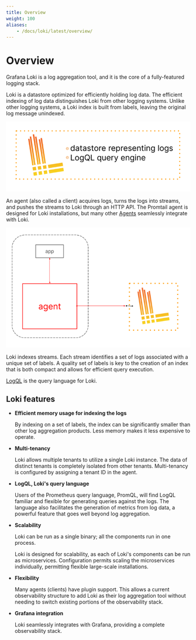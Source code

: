 ```yaml
---
title: Overview
weight: 100
aliases:
    - /docs/loki/latest/overview/
---
```

# Overview

Grafana Loki is a log aggregation tool,
and it is the core of a fully-featured logging stack.

Loki is a datastore optimized for efficiently holding log data.
The efficient indexing of log data
distinguishes Loki from other logging systems.
Unlike other logging systems, a Loki index is built from labels,
leaving the original log message unindexed.

![Loki overview](loki-overview-1.png)

An agent (also called a client) acquires logs,
turns the logs into streams,
and pushes the streams to Loki through an HTTP API.
The Promtail agent is designed for Loki installations,
but many other [Agents](../../clients/) seamlessly integrate with Loki.

![Loki agent interaction](loki-overview-2.png)

Loki indexes streams.
Each stream identifies a set of logs associated with a unique set of labels.
A quality set of labels is key to the creation of an index that is both compact
and allows for efficient query execution.

[LogQL](../../logql) is the query language for Loki.

## Loki features

-  **Efficient memory usage for indexing the logs**

    By indexing on a set of labels, the index can be significantly smaller
    than other log aggregation products.
    Less memory makes it less expensive to operate.

-  **Multi-tenancy**

    Loki allows multiple tenants to utilize a single Loki instance.
    The data of distinct tenants is completely isolated from other tenants.
    Multi-tenancy is configured by assigning a tenant ID in the agent.

-  **LogQL, Loki's query language**

    Users of the Prometheus query language, PromQL, will find LogQL familiar
    and flexible for generating queries against the logs.
    The language also facilitates the generation of metrics from log data,
    a powerful feature that goes well beyond log aggregation.

-  **Scalability**

    Loki can be run as a single binary;
    all the components run in one process.

    Loki is designed for scalability,
    as each of Loki's components can be run as microservices.
    Configuration permits scaling the microservices individually,
    permitting flexible large-scale installations.

-  **Flexibility**

    Many agents (clients) have plugin support.
    This allows a current observability structure
    to add Loki as their log aggregation tool without needing
    to switch existing portions of the observability stack.

-  **Grafana integration**

    Loki seamlessly integrates with Grafana,
    providing a complete observability stack.

